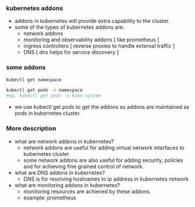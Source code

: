 ### kubernetes addons 
- addons in kubernetes will provide extra capability to the cluster. 
- some of the types of kubernetes addons are: 
    - network addons
    - monitoring and observability addons [ like prometheus ]
    - ingress controllers [ reverse proxies to handle external traffic ]
    - DNS [ dns helps for service discovery ]

### some addons
``` bash
kubectl get namespace

kubectl get pods -n namespace
#eg. kubectl get pods -n kube-system
```    

- we use kubectl get pods to get the addons as addons are maintained as pods in kubernetes cluster.

### More description 
- what are network addons in kubernetes?
  - network addons are useful for adding virtual network interfaces to kubernetes cluster. 
  - some network addons are also useful for adding security, policies and for achieving fine grained control of network.
- what are DNS addons in kubernetes?
  - DNS is for resolving hostnames to ip address in kubernetes network  
- what are monitoring addons in kubernetes?
  - monitoring resources are achieved by these addons. 
  - example: prometheus